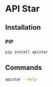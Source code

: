 # API Star

## Installation

### PIP

```sh
pip install apistar
```

## Commands

```sh
apistar --help
```
